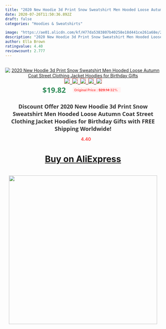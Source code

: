 ```yaml
---
title: "2020 New Hoodie 3d Print Snow Sweatshirt Men Hooded Loose Autumn Coat Street Clothing Jacket Hoodies for Birthday Gifts"
date: 2020-07-26T11:50:36.892Z
draft: false
categories: "Hoodies & Sweatshirts"

image: "https://ae01.alicdn.com/kf/H77da5383807b40258e18d441ce261a68e/2020-New-Hoodie-3d-Print-Snow-Sweatshirt-Men-Hooded-Loose-Autumn-Coat-Street-Clothing-Jacket-Hoodies.jpg"
description: "2020 New Hoodie 3d Print Snow Sweatshirt Men Hooded Loose Autumn Coat Street Clothing Jacket Hoodies for Birthday Gifts"
author: Ella Brown
ratingvalue: 4.40
reviewcount: 2.777
---
```

<br>
<div style="text-align: center;">
<a href="https://s.click.aliexpress.com/e/_9wb8HJ" target="_blank" rel="nofollow noopener noreferrer"><img alt="2020 New Hoodie 3d Print Snow Sweatshirt Men Hooded Loose Autumn Coat Street Clothing Jacket Hoodies for Birthday Gifts" class="magnifier-image" src="https://ae01.alicdn.com/kf/H77da5383807b40258e18d441ce261a68e/2020-New-Hoodie-3d-Print-Snow-Sweatshirt-Men-Hooded-Loose-Autumn-Coat-Street-Clothing-Jacket-Hoodies.jpg_640x640.jpg">
<br>
<img style="border:1px solid salmon" src="https://ae01.alicdn.com/kf/H77da5383807b40258e18d441ce261a68e/2020-New-Hoodie-3d-Print-Snow-Sweatshirt-Men-Hooded-Loose-Autumn-Coat-Street-Clothing-Jacket-Hoodies.jpg_120x120.jpg">&nbsp;&nbsp;<img style="border:1px solid salmon" src="https://ae01.alicdn.com/kf/Heb40f6beb2fa45a2ae4532dfcbea4156K/2020-New-Hoodie-3d-Print-Snow-Sweatshirt-Men-Hooded-Loose-Autumn-Coat-Street-Clothing-Jacket-Hoodies.jpg_120x120.jpg">&nbsp;&nbsp;<img style="border:1px solid salmon" src="_120x120.jpg">&nbsp;&nbsp;<img style="border:1px solid salmon" src="_120x120.jpg">&nbsp;&nbsp;<img style="border:1px solid salmon" src="https://ae01.alicdn.com/kf/H2a0435d8bb274b49bae355bce452b41dC/2020-New-Hoodie-3d-Print-Snow-Sweatshirt-Men-Hooded-Loose-Autumn-Coat-Street-Clothing-Jacket-Hoodies.jpg_120x120.jpg"></a></div><br0>
<div style="text-align: center;"><span style="background-color: white; border: 0px; box-sizing: border-box; color: seagreen; display: inline-block; font-family: &quot;open sans&quot; , &quot;arial&quot; , &quot;helvetica&quot; , sans-serif , &quot;heiti&quot;; font-size: 24px; font-stretch: inherit; font-weight: 700; line-height: inherit; margin: 0px 10px 0px 0px; padding: 0px; vertical-align: middle;">$19.82 </span>
<span style="background: rgb(255 , 241 , 241); border-radius: 3px; border: 0px; box-sizing: border-box; color: #ff4747; display: inline-block; font-family: inherit; font-size: 12px; font-stretch: inherit; font-style: inherit; font-variant: inherit; font-weight: 600; line-height: inherit; margin: 0px; padding: 2px 5px; transform: scale(0.9); vertical-align: middle;">Original Price : <b style="text-decoration: line-through;">$29.14 </b> 32%&nbsp;&nbsp;</span></div>
<h1 style="color: #333333; display: inline-block; font-family: &quot;open sans&quot; , &quot;arial&quot; , &quot;helvetica&quot; , sans-serif , &quot;heiti&quot;; font-size: 18px; font-stretch: inherit; font-weight: 700; text-align: center;">Discount Offer 2020 New Hoodie 3d Print Snow Sweatshirt Men Hooded Loose Autumn Coat Street Clothing Jacket Hoodies for Birthday Gifts with FREE Shipping Worldwide!</h1>
<div style="color: #ff4747; text-align: center;">
<img src="https://4.bp.blogspot.com/-M0ZcTcb-5uY/XleCXlxnR4I/AAAAAAAAAEc/OrjgMkXV1oMQFaCRZj5HQwOCBcu3w1FegCPcBGAYYCw/s1600/star.png" style="height: 15px;">&nbsp;<b>4.40</b></div>
<div class="button_cont" align="center"><a class="buynow_a" href="https://s.click.aliexpress.com/e/_9wb8HJ" target="_blank" rel="nofollow noopener noreferrer"><H1>Buy on AliExpress</H1></a></div><br>
<div class="separator" style="clear: both; text-align: center;">
<img src="https://lh3.googleusercontent.com/-pTy5HemUv9M/XlePHvY0dAI/AAAAAAAAAE4/0nX5iRUoIWY8eMW9Dpxeirr157OZliDIgCLcBGAsYHQ/s1600/badge.gif" width="480">
</div>
